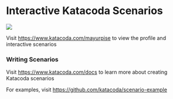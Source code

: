 # Interactive Katacoda Scenarios

[![](http://shields.katacoda.com/katacoda/mayurpise/count.svg)](https://www.katacoda.com/mayurpise "Get your profile on Katacoda.com")

Visit https://www.katacoda.com/mayurpise to view the profile and interactive scenarios

### Writing Scenarios
Visit https://www.katacoda.com/docs to learn more about creating Katacoda scenarios

For examples, visit https://github.com/katacoda/scenario-example
